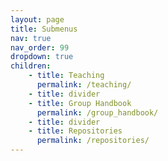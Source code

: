 ```yaml
---
layout: page
title: Submenus
nav: true
nav_order: 99
dropdown: true
children: 
    - title: Teaching
      permalink: /teaching/
    - title: divider
    - title: Group Handbook
      permalink: /group_handbook/
    - title: divider
    - title: Repositories
      permalink: /repositories/
---
```

